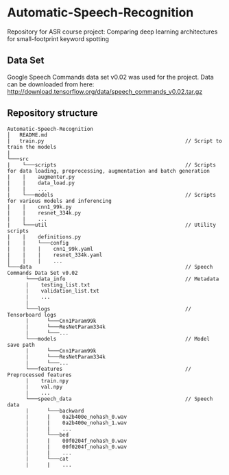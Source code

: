 # Automatic-Speech-Recognition
Repository for ASR course project: Comparing deep learning architectures for small-footprint keyword spotting

## Data Set
Google Speech Commands data set v0.02 was used for the project. Data can be downloaded from here: http://download.tensorflow.org/data/speech_commands_v0.02.tar.gz


## Repository structure
```
Automatic-Speech-Recognition
│   README.md
|   train.py                                              // Script to train the models
|
└───src
|    └───scripts                                          // Scripts for data loading, preprocessing, augmentation and batch generation
|    |    augmenter.py
|    |    data_load.py
|    |    ...
|    └───models                                           // Scripts for various models and inferencing
|    |    cnn1_99k.py
|    |    resnet_334k.py
|    |    ...
|    └───util                                             // Utility scripts
|    |    definitions.py
|    |    └───config
|    |    |    cnn1_99k.yaml
|    |    |    resnet_334k.yaml
│    |    |    ...
└───data                                                  // Speech Commands Data Set v0.02
      └───data_info                                       // Metadata
      |    testing_list.txt  
      |    validation_list.txt                                 
      |    ...   
      |
      └───logs                                            // Tensorboard logs
      |      └───Cnn1Param99k 
      |      └───ResNetParam334k                                                 
      |      └───...
      └───models                                          // Model save path
      |      └───Cnn1Param99k 
      |      └───ResNetParam334k                                                 
      |      └───...
      └───features                                        // Preprocessed features
      |    train.npy
      |    val.npy
      |    ...
      └───speech_data                                     // Speech data
      |      └───backward
      |      |    0a2b400e_nohash_0.wav
      |      |    0a2b400e_nohash_1.wav
      |      |    ...
      |      └───bed
      |      |    00f0204f_nohash_0.wav
      |      |    00f0204f_nohash_0.wav
      |      |    ...
      |      └───cat
      |      |    ...
      
```

